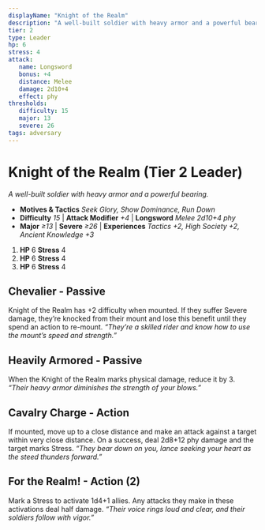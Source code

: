 ```yaml
---
displayName: "Knight of the Realm"
description: "A well-built soldier with heavy armor and a powerful bearing."
tier: 2
type: Leader
hp: 6
stress: 4
attack:
   name: Longsword
   bonus: +4
   distance: Melee
   damage: 2d10+4
   effect: phy
thresholds:
   difficulty: 15
   major: 13
   severe: 26
tags: adversary
---
```

# Knight of the Realm (Tier 2 Leader)
_A well-built soldier with heavy armor and a powerful bearing._

- **Motives & Tactics** _Seek Glory, Show Dominance, Run Down_
- **Difficulty** _15_ | **Attack Modifier** _+4_ | **Longsword** _Melee 2d10+4 phy_
- **Major** _≥13_ | **Severe** _≥26_ | **Experiences** _Tactics +2, High Society +2, Ancient Knowledge +3_

1. **HP** 6
   **Stress** 4
2. **HP** 6
   **Stress** 4
3. **HP** 6
   **Stress** 4

## Chevalier - Passive
Knight of the Realm has +2 difficulty when mounted. If they suffer Severe damage, they’re knocked from their mount and lose this benefit until they spend an action to re-mount. _“They’re a skilled rider and know how to use the mount’s speed and strength.”_

## Heavily Armored - Passive
When the Knight of the Realm marks physical damage, reduce it by 3. _“Their heavy armor diminishes the strength of your blows.”_

## Cavalry Charge - Action
If mounted, move up to a close distance and make an attack against a target within very close distance. On a success, deal 2d8+12 phy damage and the target marks Stress. _“They bear down on you, lance seeking your heart as the steed thunders forward.”_

## For the Realm! - Action (2)
Mark a Stress to activate 1d4+1 allies. Any attacks they make in these activations deal half damage. _“Their voice rings loud and clear, and their soldiers follow with vigor.”_

